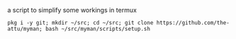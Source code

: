 a script to simplify some workings in termux

`pkg i -y git; mkdir ~/src; cd ~/src; git clone https://github.com/the-attu/myman; bash ~/src/myman/scripts/setup.sh`
